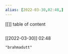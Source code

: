 ```yaml
---
alias: [2022-03-30,02:48,]
---
```

[[]]
table of content
```toc
```

[[2022-03-30]] 02:48

```query
"brahmadutt"
```
